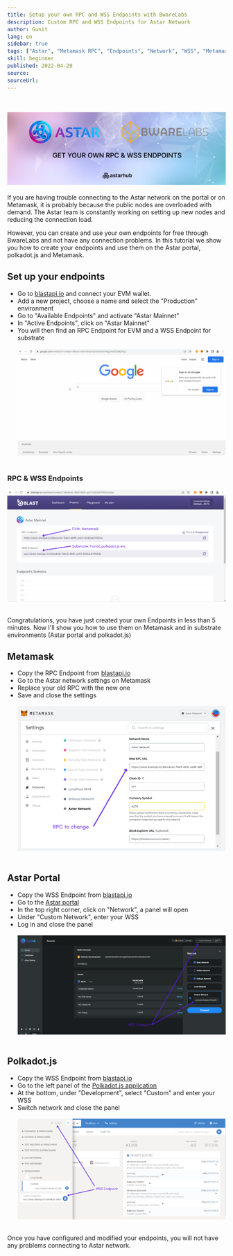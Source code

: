 ```yaml
---
title: Setup your own RPC and WSS Endpoints with BwareLabs
description: Custom RPC and WSS Endpoints for Astar Network
author: Gunit
lang: en
sidebar: true
tags: ["Astar", "Metamask RPC", "Endpoints", "Network", "WSS", "Metamask","Article"]
skill: beginner
published: 2022-04-29
source: 
sourceUrl: 
---
```

<br/> </br>
![](./Banner.png)
<br/> </br>
If you are having trouble connecting to the Astar network on the portal or on Metamask, it is probably because the public nodes are overloaded with demand. The Astar team is constantly working on setting up new nodes and reducing the connection load.

However, you can create and use your own endpoints for free through BwareLabs and not have any connection problems. In this tutorial we show you how to create your endpoints and use them on the Astar portal, polkadot.js and Metamask.

## Set up your endpoints

- Go to [blastapi.io](http://blastapi.io) and connect your EVM wallet.
- Add a new project, choose a name and select the "Production" environment
- Go to "Available Endpoints" and activate "Astar Mainnet"
- In "Active Endpoints", click on "Astar Mainnet"
- You will then find an RPC Endpoint for EVM and a WSS Endpoint for substrate
<br/> </br>
![](./Blastapi.gif)
<br/> </br>

### RPC & WSS Endpoints 
![](./Blastapi.png)
<br/> </br>


Congratulations, you have just created your own Endpoints in less than 5 minutes. Now I'll show you how to use them on Metamask and in substrate environments (Astar portal and polkadot.js)

## Metamask

- Copy the RPC Endpoint from [blastapi.io](http://blastapi.io)
- Go to the Astar network settings on Metamask
- Replace your old RPC with the new one
- Save and close the settings
<br/> </br>
![](./Metamask.png)
<br/> </br>

## Astar Portal

- Copy the WSS Endpoint from [blastapi.io](http://blastapi.io)
- Go to the [Astar portal](https://portal.astar.network/#/assets)
- In the top right corner, click on "Network", a panel will open
- Under "Custom Network", enter your WSS
- Log in and close the panel
<br/> </br>
![](./AstarPortal.png)
<br/> </br>

## Polkadot.js

- Copy the WSS Endpoint from [blastapi.io](http://blastapi.io)
- Go to the left panel of the [Polkadot.js application](https://polkadot.js.org/apps/#/explorer)
- At the bottom, under "Development", select "Custom" and enter your WSS
- Switch network and close the panel
<br/> </br>
![](./Polkadot.js.png)
<br/> </br>

Once you have configured and modified your endpoints, you will not have any problems connecting to Astar network.
